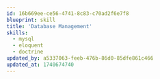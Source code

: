 ```yaml
---
id: 16b669ee-ce56-4741-8c83-c70ad2f6e7f8
blueprint: skill
title: 'Database Management'
skills:
  - mysql
  - eloquent
  - doctrine
updated_by: a5337063-feeb-476b-86d0-85dfe861c466
updated_at: 1740674740
---
```

